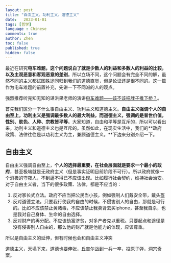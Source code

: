 ```yaml
---
layout: post
title: "自由主义、功利主义、道德主义"
date:   2023-01-01
tags: [哲学]
language : Chinese
comments: true
author: Zhen
toc: false
published: true
hidden: false
---
```

最近在研究**电车难题，这个问题说白了就是少数人的利益和多数人的利益的比较，以及主观恶意和客观恶意的差别**。所以立场不同，这个问题会有完全不同的解，虽然不同的主义都试图殊途同归到我们的道德直觉，但是论证还是很不同的。这一篇作为电车难题的前置补充，先讲一下不同派的人的观点。<!-- more -->

强烈推荐听完知无知的谌洪果老师的演讲[电车难题——该不该把胖子推下桥？](https://youtu.be/06CYaEoKtHI)。

首先我们区分一下什么事自由主义、功利主义和道德主义。**自由主义强调个人的自由至上，功利主义是强调最多数人的最大利益，而道德主义，强调的是普世价值，性别、肤色、人种、宗教皆平等**。大家知道，自由和平等是互斥的，所以可以看出来，功利主义和道德主义也是互斥的。虽然如此，在现实生活中，我们的**政府政策、法律往往是以功利主义为主，兼顾道德主义。**下边来分别介绍一下。

## 自由主义
自由主义强调自由至上，**个人的选择最重要，在社会层面就是要求一个最小的政府**，甚至极端就是无政府主义（但是事实证明目前阶段不可行）。所以政府就像一个消极的守夜人，不到逼不得已不应该出现。比如履行社会契约，维持社会治安。对于自由主义者，当下的很多政策、法律，都是不应当的：

1. 反对家长式立法。政府不应当把公民当小孩，例如强制人们戴安全带，戴头盔
2. 反对道德立法。只要我行使我的自由的时候，不侵害别人的自由，那就是可行的。比如不应该禁止黄赌毒，不应该禁止我卖肾去买iphone，甚至我自杀，也是我对自己身体、生命的自由选择。
3. 反对财产的再分配。不应该劫富济贫，对多产者克以重税。只要起点和途径是没有侵害别人自由的，那么他的财产就是他能力的体现，应该尊重。

所以是自由主义的延伸，但有时候也会和自由主义冲突

道德主义，天塌下来，道德也要伸张，丘吉尔战到一兵一卒，投原子弹，洞穴奇案。
<!--stackedit_data:
eyJoaXN0b3J5IjpbNzcyOTY1NDUxLC0xNjQyMzI5OTA0XX0=
-->